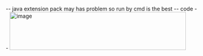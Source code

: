 -- java extension pack may has problem so run by cmd is the best
-- code 
-- <img width="461" height="100" alt="image" src="https://github.com/user-attachments/assets/88159add-8844-4ef0-8513-1f7f630e52b3" />
